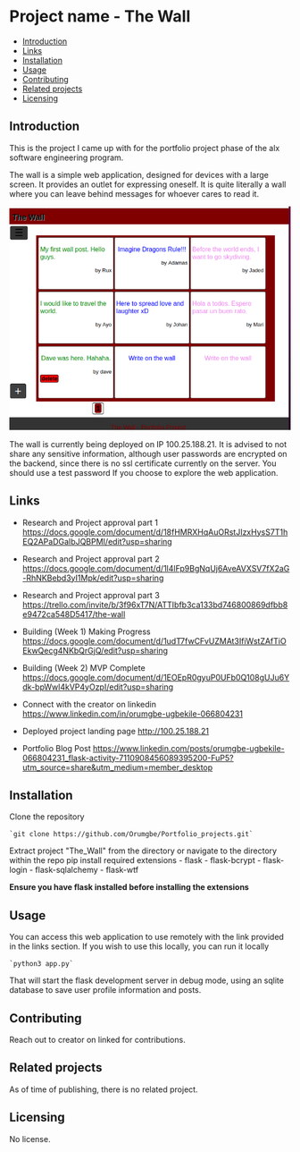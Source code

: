 <h1>Project name - The Wall</h1>

<nav>
<ul>
<li><a href="#intro">Introduction</a></li>
<li><a href="#links">Links</a></li>
<li><a href="#install">Installation</a></li>
<li><a href="#usage">Usage</a></li>
<li><a href="#contribute">Contributing</a></li>
<li><a href="#related">Related projects</a></li>
<li><a href="#license">Licensing</a></li>
</ul>
</nav>

<h2 id="intro">Introduction</h2>
This is the project I came up with for the portfolio project phase of
the alx software engineering program.

The wall is a simple web application, designed for devices with a large screen.
It provides an outlet for expressing oneself. It is quite literally a wall where you can leave behind messages for whoever cares to read it.

  <img src="wall/static/images/wall_photo.png" alt="Picture of the wall">

The wall is currently being deployed on IP 100.25.188.21. It is advised to not share any sensitive information, although user passwords are encrypted on the backend, since there is no ssl certificate currently on the server. You should use a test password If you choose to explore the web application.
 
<h2 id="links">Links</h2>

- Research and Project approval part 1
    https://docs.google.com/document/d/18fHMRXHqAuORstJIzxHysS7T1hEQ2APaDGaIbJQBPMI/edit?usp=sharing

- Research and Project approval part 2
	https://docs.google.com/document/d/1l4lFp9BgNqUj6AveAVXSV7fX2aG-RhNKBebd3yI1Mpk/edit?usp=sharing

- Research and Project approval part 3
	https://trello.com/invite/b/3f96xT7N/ATTIbfb3ca133bd746800869dfbb8e9472ca548D5417/the-wall

- Building (Week 1) Making Progress
	https://docs.google.com/document/d/1udT7fwCFvUZMAt3IfiWstZAfTiOEkwQecg4NKbQrGjQ/edit?usp=sharing

- Building (Week 2) MVP Complete
	https://docs.google.com/document/d/1EOEpR0gyuP0UFb0Q108gUJu6Ydk-bpWwl4kVP4yOzpI/edit?usp=sharing

- Connect with the creator on linkedin
	https://www.linkedin.com/in/orumgbe-ugbekile-066804231

- Deployed project landing page
	http://100.25.188.21

- Portfolio Blog Post
	https://www.linkedin.com/posts/orumgbe-ugbekile-066804231_flask-activity-7110908456089395200-FuP5?utm_source=share&utm_medium=member_desktop

<h2 id="install">Installation</h2>
	Clone the repository

	`git clone https://github.com/Orumgbe/Portfolio_projects.git`

Extract project "The_Wall" from the directory or navigate to the directory within the repo
	pip install required extensions
	- flask
	- flask-bcrypt
	- flask-login
	- flask-sqlalchemy
	- flask-wtf

  <b>Ensure you have flask installed before installing the extensions</b>

<h2 id="usage">Usage</h2>
	You can access this web application to use remotely with the link provided in the links section.
    If you wish to use this locally, you can run it locally

	`python3 app.py`
    
That will start the flask development server in debug mode, using an sqlite database to save user profile information and posts.

<h2 id="contribute">Contributing</h2>
	Reach out to creator on linked for contributions.
<h2 id="related">Related projects</h2>
	As of time of publishing, there is no related project.
<h2 id="license">Licensing</h2>
	No license.
